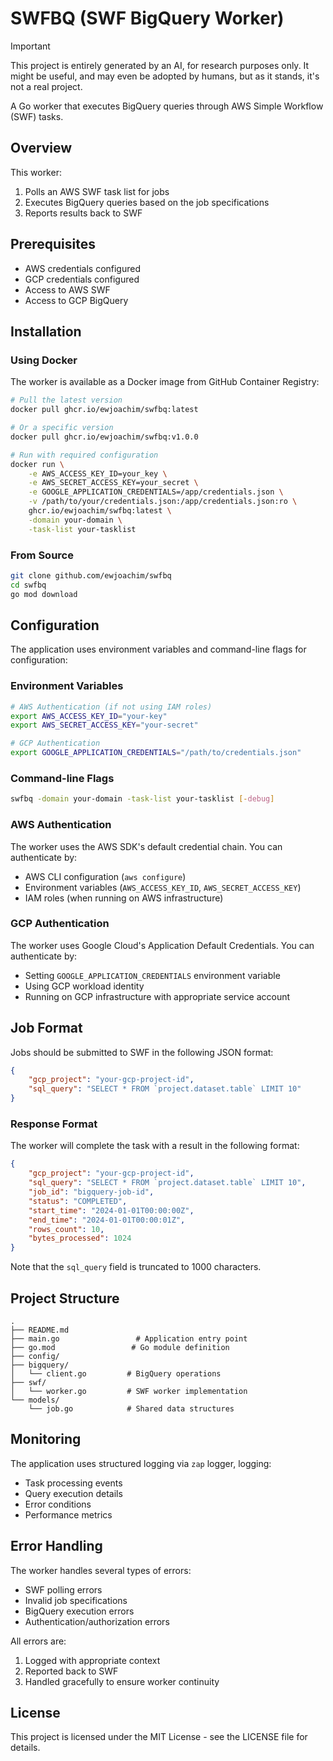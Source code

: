 # SWFBQ (SWF BigQuery Worker)

> [!IMPORTANT]
> This project is entirely generated by an AI, for research purposes only.
> It might be useful, and may even be adopted by humans, but as it stands,
> it's not a real project.

A Go worker that executes BigQuery queries through AWS Simple Workflow (SWF) tasks.

## Overview

This worker:
1. Polls an AWS SWF task list for jobs
2. Executes BigQuery queries based on the job specifications
3. Reports results back to SWF

## Prerequisites

- AWS credentials configured
- GCP credentials configured
- Access to AWS SWF
- Access to GCP BigQuery

## Installation

### Using Docker

The worker is available as a Docker image from GitHub Container Registry:

```bash
# Pull the latest version
docker pull ghcr.io/ewjoachim/swfbq:latest

# Or a specific version
docker pull ghcr.io/ewjoachim/swfbq:v1.0.0

# Run with required configuration
docker run \
    -e AWS_ACCESS_KEY_ID=your_key \
    -e AWS_SECRET_ACCESS_KEY=your_secret \
    -e GOOGLE_APPLICATION_CREDENTIALS=/app/credentials.json \
    -v /path/to/your/credentials.json:/app/credentials.json:ro \
    ghcr.io/ewjoachim/swfbq:latest \
    -domain your-domain \
    -task-list your-tasklist
```

### From Source

```bash
git clone github.com/ewjoachim/swfbq
cd swfbq
go mod download
```

## Configuration

The application uses environment variables and command-line flags for configuration:

### Environment Variables

```bash
# AWS Authentication (if not using IAM roles)
export AWS_ACCESS_KEY_ID="your-key"
export AWS_SECRET_ACCESS_KEY="your-secret"

# GCP Authentication
export GOOGLE_APPLICATION_CREDENTIALS="/path/to/credentials.json"
```

### Command-line Flags

```bash
swfbq -domain your-domain -task-list your-tasklist [-debug]
```

### AWS Authentication

The worker uses the AWS SDK's default credential chain. You can authenticate by:
- AWS CLI configuration (`aws configure`)
- Environment variables (`AWS_ACCESS_KEY_ID`, `AWS_SECRET_ACCESS_KEY`)
- IAM roles (when running on AWS infrastructure)

### GCP Authentication

The worker uses Google Cloud's Application Default Credentials. You can authenticate by:
- Setting `GOOGLE_APPLICATION_CREDENTIALS` environment variable
- Using GCP workload identity
- Running on GCP infrastructure with appropriate service account

## Job Format

Jobs should be submitted to SWF in the following JSON format:

```json
{
    "gcp_project": "your-gcp-project-id",
    "sql_query": "SELECT * FROM `project.dataset.table` LIMIT 10"
}
```

### Response Format

The worker will complete the task with a result in the following format:

```json
{
    "gcp_project": "your-gcp-project-id",
    "sql_query": "SELECT * FROM `project.dataset.table` LIMIT 10",
    "job_id": "bigquery-job-id",
    "status": "COMPLETED",
    "start_time": "2024-01-01T00:00:00Z",
    "end_time": "2024-01-01T00:00:01Z",
    "rows_count": 10,
    "bytes_processed": 1024
}
```
Note that the `sql_query` field is truncated to 1000 characters.

## Project Structure

```
.
├── README.md
├── main.go                 # Application entry point
├── go.mod                 # Go module definition
├── config/
├── bigquery/
│   └── client.go         # BigQuery operations
├── swf/
│   └── worker.go         # SWF worker implementation
└── models/
    └── job.go            # Shared data structures
```

## Monitoring

The application uses structured logging via `zap` logger, logging:
- Task processing events
- Query execution details
- Error conditions
- Performance metrics

## Error Handling

The worker handles several types of errors:
- SWF polling errors
- Invalid job specifications
- BigQuery execution errors
- Authentication/authorization errors

All errors are:
1. Logged with appropriate context
2. Reported back to SWF
3. Handled gracefully to ensure worker continuity

## License

This project is licensed under the MIT License - see the LICENSE file for details.
